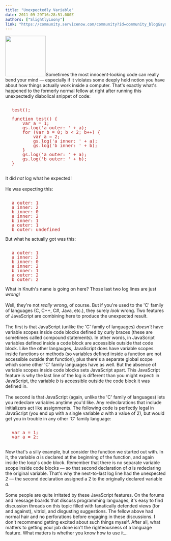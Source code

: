 ```yaml
---
title: "Unexpectedly Variable"
date: 2011-09-29T16:28:51.000Z
authors: ["SlightlyLoony"]
link: "https://community.servicenow.com/community?id=community_blog&sys_id=7bbd6ea9dbd0dbc01dcaf3231f9619cc"
---
```

<p><img  alt="" class="jive-image" src="07c24846dbd8d3041dcaf3231f961975.iix" style="width: auto; height: 127px;" />Sometimes the most innocent-looking code can really bend your mind — especially if it violates some deeply held notion you have about how things actually work inside a computer. That's exactly what's happened to the formerly normal fellow at right after running this unexpectedly diabolical snippet of code:<pre style="margin-left:20px;line-height:1;color:FireBrick;"><br />test();<br /><br />function test() {<br />    var a = 1;<br />    gs.log('a outer: ' + a);<br />    for (var b = 0; b &lt; 2; b++) {<br />        var a = 2;<br />        gs.log('a inner: ' + a);<br />        gs.log('b inner: ' + b);<br />    }<br />    gs.log('a outer: ' + a);<br />    gs.log('b outer: ' + b);<br />}</pre><br />It did <i>not</i> log what he expected!<br /><!--break--><br />He was expecting this:<br /><pre style="margin-left:20px;line-height:1;color:FireBrick;"><br />a outer: 1<br />a inner: 2<br />b inner: 0<br />a inner: 2<br />b inner: 1<br />a outer: 1<br />b outer: undefined<br /></pre>But what he actually got was this:<br /><pre style="margin-left:20px;line-height:1;color:FireBrick;"><br />a outer: 1<br />a inner: 2<br />b inner: 0<br />a inner: 2<br />b inner: 1<br />a outer: 2<br />b outer: 2<br /></pre>What in Knuth's name is going on here? Those last two log lines are just <i>wrong</i>!<br /><br />Well, they're not <i>really</i> wrong, of course. But if you're used to the 'C' family of languages (C, C++, C#, Java, etc.), they surely <i>look</i> wrong. Two features of JavaScript are combining here to produce the unexpected result.<br /><br />The first is that JavaScript (unlike the 'C' family of languages) <i>doesn't</i> have variable scopes inside code blocks defined by curly braces (these are sometimes called compound statements). In other words, in JavaScript variables defined inside a code block are accessible outside that code block. Like the other langauges, JavaScript does have variable scopes inside functions or methods (so variables defined inside a function are not accessible outside that function), plus there's a separate global scope which some other 'C' family languages have as well. But the absence of variable scopes inside code blocks sets JavaScript apart. This JavaScript feature is why the last line of the log is different than you might expect: in JavaScript, the variable <i>b</i> is accessible outside the code block it was defined in.<br /><br />The second is that JavaScript (again, unlike the 'C' family of languages) lets you redeclare variables anytime you'd like. Any redeclarations that include initializers act like assignments. The following code is perfectly legal in JavaScript (you end up with a single variable <i>a</i> with a value of 2), but would get you in trouble in any other 'C' family language:<br /><pre style="margin-left:20px;line-height:1;color:FireBrick;"><br />var a = 1;<br />var a = 2;</pre><br />Now that's a silly example, but consider the function we started out with. In it, the variable <i>a</i> is declared at the beginning of the function, and again inside the loop's code block. Remember that there is no separate variable scope inside code blocks — so that second declaration of <i>a</i> is <i>re</i>declaring the original variable. That's why the next-to-last log line had the unexpected <i>2</i> — the second declaration assigned a 2 to the originally declared variable <i>a</i>.<br /><br />Some people are quite irritated by these JavaScript features. On the forums and message boards that discuss programming languages, it's easy to find discussion threads on this topic filled with fanatically defended views (for and against), vitriol, and disgusting suggestions. The fellow above had normal hair and no perforations before engaging in these discussions. I don't recommend getting excited about such things myself. After all, what matters to getting your job done isn't the righteousness of a language feature. What matters is whether you know how to use it...</p>